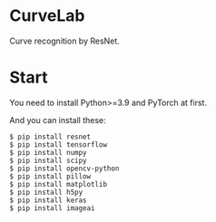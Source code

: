 # CurveLab
Curve recognition by ResNet.

# Start

You need to install Python>=3.9 and PyTorch at first.

And you can install these:
```
$ pip install resnet
$ pip install tensorflow
$ pip install numpy
$ pip install scipy
$ pip install opencv-python
$ pip install pillow
$ pip install matplotlib
$ pip install h5py
$ pip install keras
$ pip install imageai
```